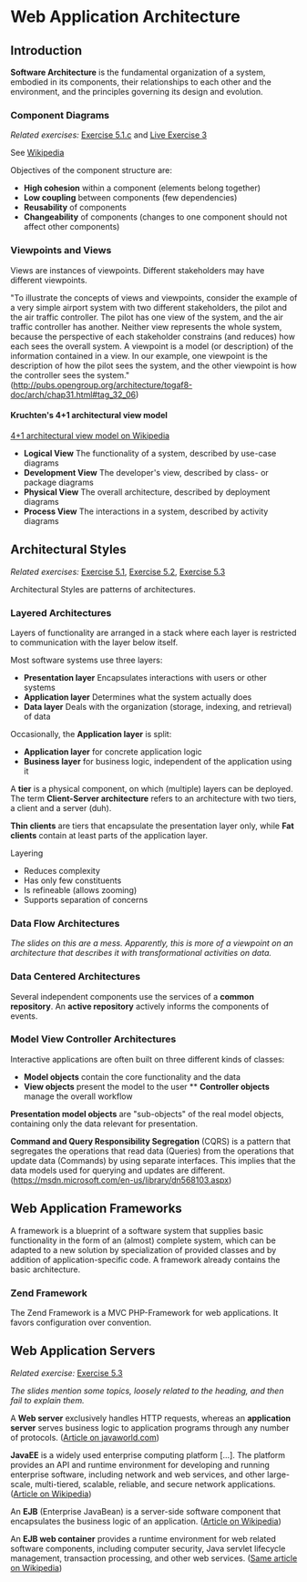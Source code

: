 # Web Application Architecture


## Introduction

**Software Architecture** is the fundamental organization of a system, embodied in its components, their relationships to each other and the environment, and the principles governing its design and evolution.

### Component Diagrams

*Related exercises:* [Exercise 5.1.c](https://svn.uni-koblenz.de/ist/webeng-wise1516/trunk/Exercise/Exercise4-Deadline16Dec2015/Exercise4.pdf) and [Live Exercise 3](https://svn.uni-koblenz.de/ist/webeng-wise1516/trunk/Exercise/LiveExercises/HandoutLive3.pdf)

See [Wikipedia](https://en.wikipedia.org/wiki/Component_diagram)

Objectives of the component structure are:

* **High cohesion** within a component (elements belong together)
* **Low coupling** between components (few dependencies)
* **Reusability** of components
* **Changeability** of components (changes to one component should not affect other components)

### Viewpoints and Views
Views are instances of viewpoints. Different stakeholders may have different viewpoints.

"To illustrate the concepts of views and viewpoints, consider the example of a very simple airport system with two different stakeholders, the pilot and the air traffic controller. The pilot has one view of the system, and the air traffic controller has another. Neither view represents the whole system, because the perspective of each stakeholder constrains (and reduces) how each sees the overall system. A viewpoint is a model (or description) of the information contained in a view. In our example, one viewpoint is the description of how the pilot sees the system, and the other viewpoint is how the controller sees the system." (<http://pubs.opengroup.org/architecture/togaf8-doc/arch/chap31.html#tag_32_06>)

#### Kruchten's 4+1 architectural view model
[4+1 architectural view model on Wikipedia](https://en.wikipedia.org/wiki/4%2B1_architectural_view_model)

* **Logical View** The functionality of a system, described by use-case diagrams
* **Development View** The developer's view, described by class- or package diagrams
* **Physical View** The overall architecture, described by deployment diagrams
* **Process View** The interactions in a system, described by activity diagrams


## Architectural Styles

*Related exercises:* [Exercise 5.1](https://svn.uni-koblenz.de/ist/webeng-wise1516/trunk/Exercise/Exercise4-Deadline16Dec2015/Exercise4.pdf), [Exercise 5.2](https://svn.uni-koblenz.de/ist/webeng-wise1516/trunk/Exercise/Exercise4-Deadline16Dec2015/Exercise4.pdf), [Exercise 5.3](https://svn.uni-koblenz.de/ist/webeng-wise1516/trunk/Exercise/Exercise4-Deadline16Dec2015/Exercise4.pdf)

Architectural Styles are patterns of architectures.

### Layered Architectures
Layers of functionality are arranged in a stack where each layer is restricted to communication with the layer below itself.

Most software systems use three  layers:

* **Presentation layer** Encapsulates interactions with users or other systems
* **Application layer** Determines what the system actually does
* **Data layer** Deals with the organization (storage, indexing, and retrieval) of data

Occasionally, the **Application layer** is split:

* **Application layer** for concrete application logic
* **Business layer** for business logic, independent of the application using it

A **tier** is a physical component, on which (multiple) layers can be deployed. The term **Client-Server architecture** refers to an architecture with two tiers, a client and a server (duh).

**Thin clients** are tiers that encapsulate the presentation layer only, while **Fat clients** contain at least parts of the application layer.

Layering

* Reduces complexity
* Has only few constituents
* Is refineable (allows zooming)
* Supports separation of concerns

### Data Flow Architectures

*The slides on this are a mess. Apparently, this is more of a viewpoint on an architecture that describes it with transformational activities on data.*

### Data Centered Architectures
Several independent components use the services of a **common repository**. An **active repository** actively informs the components of events.

### Model View Controller Architectures
Interactive applications are often built on three different kinds of classes:

* **Model objects** contain the core functionality and the data
* **View objects** present the model to the user
** **Controller objects** manage the overall workflow

**Presentation model objects** are "sub-objects" of the real model objects, containing only the data relevant for presentation.

**Command and Query Responsibility Segregation** (CQRS) is a pattern that segregates the operations that read data (Queries) from the operations that update data (Commands) by using separate interfaces. This implies that the data models used for querying and updates are different. (<https://msdn.microsoft.com/en-us/library/dn568103.aspx>)


## Web Application Frameworks
A framework is a blueprint of a software system that supplies basic functionality in the form of an (almost) complete system, which can be adapted to a new solution by specialization of provided classes and by addition of application-specific code. A framework already contains the basic architecture.

### Zend Framework
The Zend Framework is a MVC PHP-Framework for web applications. It favors configuration over convention.


## Web Application Servers

*Related exercise:* [Exercise 5.3](https://svn.uni-koblenz.de/ist/webeng-wise1516/trunk/Exercise/Exercise4-Deadline16Dec2015/Exercise4.pdf)

*The slides mention some topics, loosely related to the heading, and then fail to explain them.*

A **Web server** exclusively handles HTTP requests, whereas an **application server** serves business logic to application programs through any number of protocols. ([Article on javaworld.com](http://www.javaworld.com/article/2077354/learn-java/app-server-web-server-what-s-the-difference.html))

**JavaEE** is a widely used enterprise computing platform [...]. The platform provides an API and runtime environment for developing and running enterprise software, including network and web services, and other large-scale, multi-tiered, scalable, reliable, and secure network applications. ([Article on Wikipedia](https://en.wikipedia.org/wiki/Java_Platform,_Enterprise_Edition))

An **EJB** (Enterprise JavaBean) is a server-side software component that encapsulates the business logic of an application. ([Article on Wikipedia](https://en.wikipedia.org/wiki/Enterprise_JavaBeans))

An **EJB web container** provides a runtime environment for web related software components, including computer security, Java servlet lifecycle management, transaction processing, and other web services. ([Same article on Wikipedia](https://en.wikipedia.org/wiki/Enterprise_JavaBeans))
